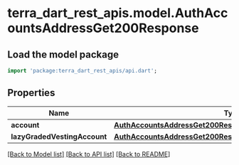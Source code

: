 # terra_dart_rest_apis.model.AuthAccountsAddressGet200Response

## Load the model package
```dart
import 'package:terra_dart_rest_apis/api.dart';
```

## Properties
Name | Type | Description | Notes
------------ | ------------- | ------------- | -------------
**account** | [**AuthAccountsAddressGet200ResponseAccount**](AuthAccountsAddressGet200ResponseAccount.md) |  | [optional] 
**lazyGradedVestingAccount** | [**AuthAccountsAddressGet200ResponseLazyGradedVestingAccount**](AuthAccountsAddressGet200ResponseLazyGradedVestingAccount.md) |  | [optional] 

[[Back to Model list]](../README.md#documentation-for-models) [[Back to API list]](../README.md#documentation-for-api-endpoints) [[Back to README]](../README.md)


